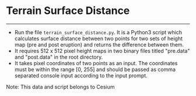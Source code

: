 # Terrain Surface Distance
---
- Run the file `terrain_surface_distance.py`. It is a Python3 script which calculates surface distance between two points for two sets of height map (pre and post eruption) and returns the difference between them.
- It requires 512 x 512 pixel height maps in two binary files titled "pre.data" and "post.data" in the root directory.
- It takes pixel coordinates of two points as an input. The coordinates must be within the range [0, 255] and should be passed as comma separated console input according to the input prompt.

Note: This data and script belongs to Cesium
